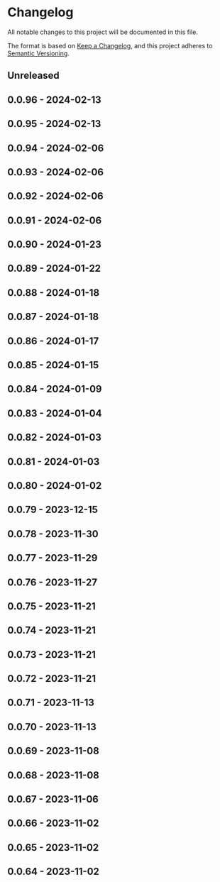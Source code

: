 # Changelog

All notable changes to this project will be documented in this file.

The format is based on [Keep a Changelog](https://keepachangelog.com/en/1.0.0/),
and this project adheres to [Semantic Versioning](https://semver.org/spec/v2.0.0.html).

## Unreleased

## 0.0.96 - 2024-02-13

## 0.0.95 - 2024-02-13

## 0.0.94 - 2024-02-06

## 0.0.93 - 2024-02-06

## 0.0.92 - 2024-02-06

## 0.0.91 - 2024-02-06

## 0.0.90 - 2024-01-23

## 0.0.89 - 2024-01-22

## 0.0.88 - 2024-01-18

## 0.0.87 - 2024-01-18

## 0.0.86 - 2024-01-17

## 0.0.85 - 2024-01-15

## 0.0.84 - 2024-01-09

## 0.0.83 - 2024-01-04

## 0.0.82 - 2024-01-03

## 0.0.81 - 2024-01-03

## 0.0.80 - 2024-01-02

## 0.0.79 - 2023-12-15

## 0.0.78 - 2023-11-30

## 0.0.77 - 2023-11-29

## 0.0.76 - 2023-11-27

## 0.0.75 - 2023-11-21

## 0.0.74 - 2023-11-21

## 0.0.73 - 2023-11-21

## 0.0.72 - 2023-11-21

## 0.0.71 - 2023-11-13

## 0.0.70 - 2023-11-13

## 0.0.69 - 2023-11-08

## 0.0.68 - 2023-11-08

## 0.0.67 - 2023-11-06

## 0.0.66 - 2023-11-02

## 0.0.65 - 2023-11-02

## 0.0.64 - 2023-11-02
